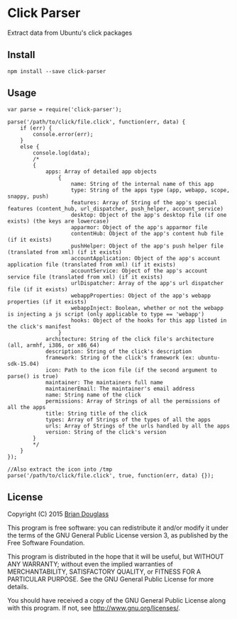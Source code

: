 # Click Parser #

Extract data from Ubuntu's click packages

## Install ##

`npm install --save click-parser`

## Usage ##

~~~
var parse = require('click-parser');

parse('/path/to/click/file.click', function(err, data) {
    if (err) {
        console.error(err);
    }
    else {
        console.log(data);
        /*
        {
            apps: Array of detailed app objects
                {
                    name: String of the internal name of this app
                    type: String of the apps type (app, webapp, scope, snappy, push)
                    features: Array of String of the app's special features (content_hub, url_dispatcher, push_helper, account_service)
                    desktop: Object of the app's desktop file (if one exists) (the keys are lowercase)
                    apparmor: Object of the app's apparmor file
                    contentHub: Object of the app's content hub file (if it exists)
                    pushHelper: Object of the app's push helper file (translated from xml) (if it exists)
                    accountApplication: Object of the app's account application file (translated from xml) (if it exists)
                    accountService: Object of the app's account service file (translated from xml) (if it exists)
                    urlDispatcher: Array of the app's url dispatcher file (if it exists)
                    webappProperties: Object of the app's webapp properties (if it exists)
                    webappInject: Boolean, whether or not the webapp is injecting a js script (only applicable to type == 'webapp')
                    hooks: Object of the hooks for this app listed in the click's manifest
                }
            architecture: String of the click file's architecture (all, armhf, i386, or x86_64)
            description: String of the click's description
            framework: String of the click's framework (ex: ubuntu-sdk-15.04)
            icon: Path to the icon file (if the second argument to parse() is true)
            maintainer: The maintainers full name
            maintainerEmail: The maintainer's email address
            name: String name of the click
            permissions: Array of Strings of all the permissions of all the apps
            title: String title of the click
            types: Array of Strings of the types of all the apps
            urls: Array of Strings of the urls handled by all the apps
            version: String of the click's version
        }
        */
    }
});

//Also extract the icon into /tmp
parse('/path/to/click/file.click', true, function(err, data) {});
~~~

## License ##

Copyright (C) 2015 [Brian Douglass](http://bhdouglass.com/)

This program is free software: you can redistribute it and/or modify it under the terms of the GNU General Public License version 3, as published
by the Free Software Foundation.

This program is distributed in the hope that it will be useful, but WITHOUT ANY WARRANTY; without even the implied warranties of MERCHANTABILITY, SATISFACTORY QUALITY, or FITNESS FOR A PARTICULAR PURPOSE.  See the GNU General Public License for more details.

You should have received a copy of the GNU General Public License along with this program.  If not, see <http://www.gnu.org/licenses/>.
